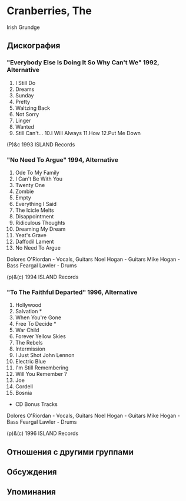 # Cranberries, The

Irish Grundge

## Дискография

### "Everybody Else Is Doing It So Why Can't We" 1992, Alternative

1. I Still Do 
2. Dreams 
3. Sunday 
4. Pretty 
5. Waltzing Back 
6. Not Sorry 
7. Linger 
8. Wanted 
9. Still Can't... 
10.I Will Always 
11.How 
12.Put Me Down 

(P)&c 1993 ISLAND Records

### "No Need To Argue" 1994, Alternative

1. Ode To My Family
2. I Can't Be With You
3. Twenty One
4. Zombie
5. Empty
6. Everything I Said
7. The Icicle Melts
8. Disappointment
9. Ridiculous Thoughts
10. Dreaming My Dream
11. Yeat's Grave
12. Daffodil Lament
13. No Need To Argue

 Dolores O'Riordan - Vocals, Guitars
 Noel Hogan - Guitars
 Mike Hogan - Bass
 Feargal Lawler - Drums

(p)&(c) 1994 ISLAND Records

### "To The Faithful Departed" 1996, Alternative

1. Hollywood
2. Salvation *
3. When You're Gone
4. Free To Decide *
5. War Child
6. Forever Yellow Skies
7. The Rebels
8. Intermission
9. I Just Shot John Lennon
10. Electric Blue
11. I'm Still Remembering
12. Will You Remember ?
13.  Joe
14.  Cordell
15.  Bosnia

* CD Bonus Tracks

 Dolores O'Riordan - Vocals, Guitars
 Noel Hogan - Guitars
 Mike Hogan - Bass
 Feargal Lawler - Drums

(p)&(c) 1996 ISLAND Records


## Отношения с другими группами


## Обсуждения


## Упоминания

